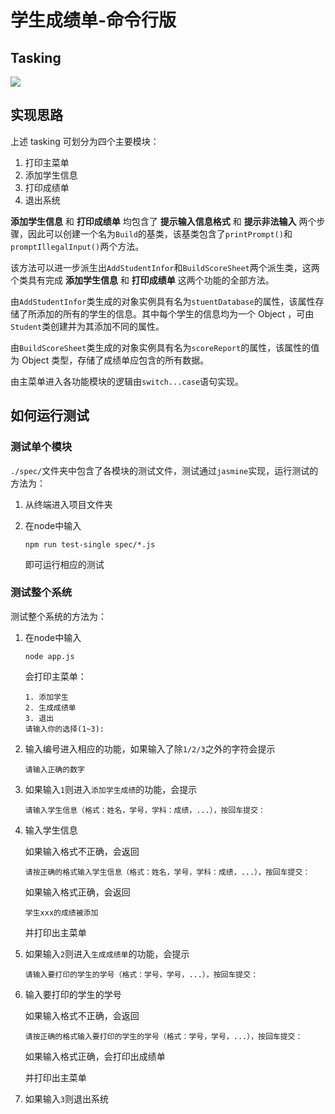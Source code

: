 #  学生成绩单-命令行版
## Tasking

![](http://ww1.sinaimg.cn/large/98792392ly1fys7onyp7dj20qq133gmz.jpg)

## 实现思路

上述 tasking 可划分为四个主要模块：

1. 打印主菜单
2. 添加学生信息
3. 打印成绩单
4. 退出系统



**添加学生信息** 和 **打印成绩单** 均包含了 **提示输入信息格式** 和 **提示非法输入** 两个步骤，因此可以创建一个名为`Build`的基类，该基类包含了`printPrompt()`和`promptIllegalInput()`两个方法。

该方法可以进一步派生出`AddStudentInfor`和`BuildScoreSheet`两个派生类，这两个类具有完成 **添加学生信息** 和 **打印成绩单** 这两个功能的全部方法。

由`AddStudentInfor`类生成的对象实例具有名为`stuentDatabase`的属性，该属性存储了所添加的所有的学生的信息。其中每个学生的信息均为一个 Object ，可由`Student`类创建并为其添加不同的属性。

由`BuildScoreSheet`类生成的对象实例具有名为`scoreReport`的属性，该属性的值为 Object 类型，存储了成绩单应包含的所有数据。

由主菜单进入各功能模块的逻辑由`switch...case`语句实现。

## 如何运行测试

### 测试单个模块

`./spec/`文件夹中包含了各模块的测试文件，测试通过`jasmine`实现，运行测试的方法为：

1. 从终端进入项目文件夹

2. 在node中输入

   ```
   npm run test-single spec/*.js
   ```

   即可运行相应的测试

### 测试整个系统

测试整个系统的方法为：

1. 在node中输入

   ```
   node app.js
   ```

   会打印主菜单：

   ```
   1. 添加学生
   2. 生成成绩单
   3. 退出
   请输入你的选择(1~3):
   ```

2. 输入编号进入相应的功能，如果输入了除`1/2/3`之外的字符会提示

   ```
   请输入正确的数字
   ```

3. 如果输入`1`则进入`添加学生成绩`的功能，会提示

   ```
   请输入学生信息（格式：姓名，学号，学科：成绩，...），按回车提交：
   ```

4. 输入学生信息

   如果输入格式不正确，会返回

   ```
   请按正确的格式输入学生信息（格式：姓名，学号，学科：成绩，...），按回车提交：
   ```

   如果输入格式正确，会返回

   ```
   学生xxx的成绩被添加
   ```

   并打印出主菜单

5. 如果输入`2`则进入`生成成绩单`的功能，会提示

   ```
   请输入要打印的学生的学号（格式：学号，学号，...），按回车提交：
   ```

6. 输入要打印的学生的学号

   如果输入格式不正确，会返回

   ```
   请按正确的格式输入要打印的学生的学号（格式：学号，学号，...），按回车提交：
   ```

   如果输入格式正确，会打印出成绩单

   并打印出主菜单

7. 如果输入`3`则退出系统
